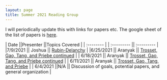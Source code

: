 ```yaml
---
layout: page
title: Summer 2021 Reading Group
---
```

I will periodically update this with links for papers etc.  The google sheet of the list of papers is [here](https://docs.google.com/spreadsheets/d/1jdYwNqViZ4kz-cvREZWdq9jOFScAkvOHmUU2pRRoa1U/edit?usp=sharing).

| Date                     ||Presenter ||Topics Covered | 
| :--------               | |    :---------   ||  :---------   |
|7/9/2021		|| Joshua || [Rubin-Delanchy](https://arxiv.org/abs/2006.05168) |
|6/25/2021		|| Aranyak || [Trosset, Gao, Tang, and Priebe continued](https://arxiv.org/abs/2004.07348) |
| 6/18/2021		|| Aranyak || [Trosset, Gao, Tang, and Priebe continued](https://arxiv.org/abs/2004.07348)  |
| 6/11/2021		|| Aranyak || [Trosset, Gao, Tang, and Priebe](https://arxiv.org/abs/2004.07348) |
| 6/4/2021                 ||N/A      || Discussion of goals, potential papers, and general organization       | 

